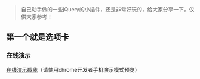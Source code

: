 > 自己动手做的一些jQuery的小插件，还是非常好玩的，给大家分享一下，仅供大家参考！

## 第一个就是选项卡

### 在线演示

<a href="https://simonzhangiter.github.io/VueDemo_Sell_Eleme" target=_blank>在线演示戳我</a>（请使用chrome开发者手机演示模式预览）